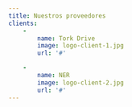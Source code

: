 ```yaml
---
title: Nuestros proveedores
clients:
    -
        name: Tork Drive
        image: logo-client-1.jpg
        url: '#'

    -
        name: NER
        image: logo-client-2.jpg
        url: '#'
---
```

